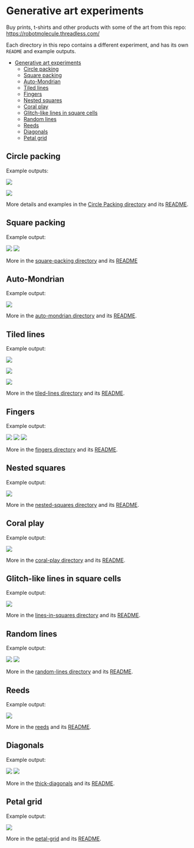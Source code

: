 # Generative art experiments

Buy prints, t-shirts and other products with some of the art from this repo:
https://robotmolecule.threadless.com/

Each directory in this repo contains a different experiment, and has its own `README` and example outputs.

- [Generative art experiments](#generative-art-experiments)
  - [Circle packing](#circle-packing)
  - [Square packing](#square-packing)
  - [Auto-Mondrian](#auto-mondrian)
  - [Tiled lines](#tiled-lines)
  - [Fingers](#fingers)
  - [Nested squares](#nested-squares)
  - [Coral play](#coral-play)
  - [Glitch-like lines in square cells](#glitch-like-lines-in-square-cells)
  - [Random lines](#random-lines)
  - [Reeds](#reeds)
  - [Diagonals](#diagonals)
  - [Petal grid](#petal-grid)

## Circle packing

Example outputs:

![](circle-packing/images/circle-pack-palette1-1.jpg)

![](circle-packing/images/circle-pack-concentric-random-colors-6.jpg)

More details and examples in the [Circle Packing directory](https://github.com/anaulin/generative-art/tree/master/circle-packing) and its [README](circle-packing/README.md).

## Square packing

Example output:

![](square-packing/images/linear-gradient-2.png)
![](square-packing/output-nested-1.png)

More in the [square-packing directory](https://github.com/anaulin/generative-art/tree/master/square-packing/) and its [README](square-packing/README.md)


## Auto-Mondrian

Example output:

![](auto-mondrian/output-1.png)

More in the [auto-mondrian directory](https://github.com/anaulin/generative-art/tree/master/auto-mondrian/) and its [README](auto-mondrian/README.md).


## Tiled lines

Example output:

![](tiled-lines/output-3.png)

![](tiled-lines/output-100-dark-bg.png)

![](tiled-lines/output-1-color.png)

More in the [tiled-lines directory](https://github.com/anaulin/generative-art/tree/master/tiled-lines/) and its [README](tiled-lines/README.md).

## Fingers

Example output:

![](fingers/output-50-10-2.png)
![](fingers/output-6-5-6.png)
![](fingers/output-50-50-3.png)

More in the [fingers directory](https://github.com/anaulin/generative-art/tree/master/fingers/) and its [README](fingers/README.md).


## Nested squares

Example output:

![](nested-squares/output-all-palettes.png)

More in the [nested-squares directory](https://github.com/anaulin/generative-art/tree/master/nested-squares/) and its [README](nested-squares/README.md).


## Coral play

Example output:

![](coral-play/output-4.png)

More in the [coral-play directory](https://github.com/anaulin/generative-art/tree/master/coral-play/) and its [README](coral-play/README.md).


## Glitch-like lines in square cells

Example output:

![](lines-in-squares/output-2.png)

More in the [lines-in-squares directory](https://github.com/anaulin/generative-art/tree/master/lines-in-squares/) and its [README](lines-in-squares/README.md).


## Random lines

Example output:

![](random-lines/output.png)
![](random-lines/output-4.png)

More in the [random-lines directory](https://github.com/anaulin/generative-art/tree/master/random-lines) and its [README](random-lines/README.md).


## Reeds

Example output:

![](reeds/output.png)

More in the [reeds](https://github.com/anaulin/generative-art/tree/master/reeds) and its [README](reeds/README.md).

## Diagonals

Example output:

![](thick-diagonals/output-0.png)
![](thick-diagonals/output-3.png)

More in the [thick-diagonals](https://github.com/anaulin/generative-art/tree/master/thick-diagonals) and its [README](thick-diagonals/README.md).

## Petal grid

Example output:

![](petal-grid/output-2.png)

More in the [petal-grid](https://github.com/anaulin/generative-art/tree/master/petal-grid) and its [README](petal-grid/README.md).

